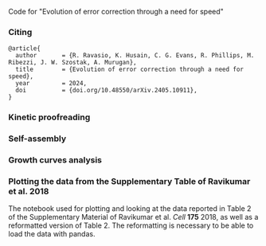 Code for "Evolution of error correction through a need for speed"

### Citing
```
@article{
  author       = {R. Ravasio, K. Husain, C. G. Evans, R. Phillips, M. Ribezzi, J. W. Szostak, A. Murugan},
  title        = {Evolution of error correction through a need for speed},
  year         = 2024,
  doi          = {doi.org/10.48550/arXiv.2405.10911},
}
```
### Kinetic proofreading

### Self-assembly

### Growth curves analysis

### Plotting the data from the Supplementary Table of Ravikumar et al. 2018

The notebook used for plotting and looking at the data reported in Table 2 of the Supplementary Material of Ravikumar et al. _Cell_ **175** 2018, as well as a reformatted version of Table 2. The reformatting is necessary to be able to load the data with pandas.
